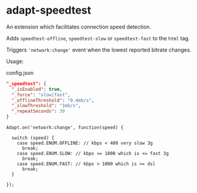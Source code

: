 # adapt-speedtest

An extension which facilitates connection speed detection.  

Adds ``speedtest-offline``, ``speedtest-slow`` or ``speedtest-fast`` to the ``html`` tag.  

Triggers ``'network:change'`` event when the lowest reported bitrate changes.

Usage:

config.json
```json
"_speedtest": {
  "_isEnabled": true,
  "_force": "slow|fast",
  "_offlineThreshold": "0.4mb/s",
  "_slowThreshold": "1mb/s",
  "_repeatSeconds": 30
}
```

```
Adapt.on('network:change', function(speed) {

  switch (speed) {
    case speed.ENUM.OFFLINE: // kbps < 400 very slow 3g
      break;
    case speed.ENUM.SLOW: // kbps <= 1000 which is <= fast 3g
      break;
    case speed.ENUM.FAST: // kbps > 1000 which is >= dsl
      break;
  }

});
```
